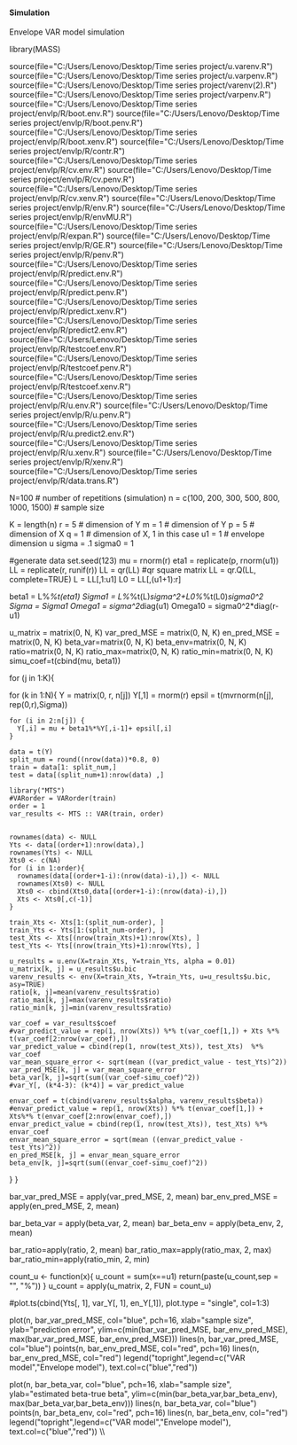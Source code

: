 #### Simulation
Envelope VAR model simulation


library(MASS)

source(file="C:/Users/Lenovo/Desktop/Time series project/u.varenv.R")
source(file="C:/Users/Lenovo/Desktop/Time series project/u.varpenv.R")
source(file="C:/Users/Lenovo/Desktop/Time series project/varenv(2).R")
source(file="C:/Users/Lenovo/Desktop/Time series project/varpenv.R")
source(file="C:/Users/Lenovo/Desktop/Time series project/envlp/R/boot.env.R")
source(file="C:/Users/Lenovo/Desktop/Time series project/envlp/R/boot.penv.R")
source(file="C:/Users/Lenovo/Desktop/Time series project/envlp/R/boot.xenv.R")
source(file="C:/Users/Lenovo/Desktop/Time series project/envlp/R/contr.R")
source(file="C:/Users/Lenovo/Desktop/Time series project/envlp/R/cv.env.R")
source(file="C:/Users/Lenovo/Desktop/Time series project/envlp/R/cv.penv.R")
source(file="C:/Users/Lenovo/Desktop/Time series project/envlp/R/cv.xenv.R")
source(file="C:/Users/Lenovo/Desktop/Time series project/envlp/R/env.R")
source(file="C:/Users/Lenovo/Desktop/Time series project/envlp/R/envMU.R")
source(file="C:/Users/Lenovo/Desktop/Time series project/envlp/R/expan.R")
source(file="C:/Users/Lenovo/Desktop/Time series project/envlp/R/GE.R")
source(file="C:/Users/Lenovo/Desktop/Time series project/envlp/R/penv.R")
source(file="C:/Users/Lenovo/Desktop/Time series project/envlp/R/predict.env.R")
source(file="C:/Users/Lenovo/Desktop/Time series project/envlp/R/predict.penv.R")
source(file="C:/Users/Lenovo/Desktop/Time series project/envlp/R/predict.xenv.R")
source(file="C:/Users/Lenovo/Desktop/Time series project/envlp/R/predict2.env.R")
source(file="C:/Users/Lenovo/Desktop/Time series project/envlp/R/testcoef.env.R")
source(file="C:/Users/Lenovo/Desktop/Time series project/envlp/R/testcoef.penv.R")
source(file="C:/Users/Lenovo/Desktop/Time series project/envlp/R/testcoef.xenv.R")
source(file="C:/Users/Lenovo/Desktop/Time series project/envlp/R/u.env.R")
source(file="C:/Users/Lenovo/Desktop/Time series project/envlp/R/u.penv.R")
source(file="C:/Users/Lenovo/Desktop/Time series project/envlp/R/u.predict2.env.R")
source(file="C:/Users/Lenovo/Desktop/Time series project/envlp/R/u.xenv.R")
source(file="C:/Users/Lenovo/Desktop/Time series project/envlp/R/xenv.R")
source(file="C:/Users/Lenovo/Desktop/Time series project/envlp/R/data.trans.R")


N=100 # number of repetitions (simulation)
n = c(100, 200, 300, 500, 800, 1000, 1500) # sample size

K = length(n)
r = 5 # dimension of Y
m = 1 # dimension of Y
p = 5 # dimension of X
q = 1 # dimension of X, 1 in this case
u1 = 1  # envelope dimension u
sigma = .1
sigma0 = 1


#generate data
set.seed(123)
mu = rnorm(r)
eta1 = replicate(p, rnorm(u1))  
LL = replicate(r, runif(r))
LL = qr(LL) #qr square matrix
LL = qr.Q(LL, complete=TRUE)
L = LL[,1:u1]
L0 = LL[,(u1+1):r]


beta1 = L%*%t(eta1)
Sigma1 = L%*%t(L)*sigma^2+L0%*%t(L0)*sigma0^2
Sigma = Sigma1
Omega1 = sigma^2*diag(u1)
Omega10 = sigma0^2*diag(r-u1)




u_matrix = matrix(0, N, K)
var_pred_MSE = matrix(0, N, K)
en_pred_MSE = matrix(0, N, K)
beta_var=matrix(0, N, K)
beta_env=matrix(0, N, K)
ratio=matrix(0, N, K)
ratio_max=matrix(0, N, K)
ratio_min=matrix(0, N, K)
simu_coef=t(cbind(mu, beta1))

for (j in 1:K){
  
  for (k in 1:N){
    Y = matrix(0, r, n[j])
    Y[,1] = rnorm(r)
    epsil = t(mvrnorm(n[j], rep(0,r),Sigma))
    
    for (i in 2:n[j]) {
      Y[,i] = mu + beta1%*%Y[,i-1]+ epsil[,i]
    }
    
    data = t(Y)
    split_num = round((nrow(data))*0.8, 0)
    train = data[1: split_num,]
    test = data[(split_num+1):nrow(data) ,]
    
    library("MTS")
    #VARorder = VARorder(train)
    order = 1
    var_results <- MTS :: VAR(train, order)
    
    
    rownames(data) <- NULL
    Yts <- data[(order+1):nrow(data),]
    rownames(Yts) <- NULL
    Xts0 <- c(NA)
    for (i in 1:order){ 
      rownames(data[(order+1-i):(nrow(data)-i),]) <- NULL
      rownames(Xts0) <- NULL
      Xts0 <- cbind(Xts0,data[(order+1-i):(nrow(data)-i),]) 
      Xts <- Xts0[,c(-1)]
    }
    
    train_Xts <- Xts[1:(split_num-order), ]
    train_Yts <- Yts[1:(split_num-order), ]
    test_Xts <- Xts[(nrow(train_Xts)+1):nrow(Xts), ]
    test_Yts <- Yts[(nrow(train_Yts)+1):nrow(Yts), ]
    
    u_results = u.env(X=train_Xts, Y=train_Yts, alpha = 0.01)
    u_matrix[k, j] = u_results$u.bic
    varenv_results <- env(X=train_Xts, Y=train_Yts, u=u_results$u.bic, asy=TRUE)
    ratio[k, j]=mean(varenv_results$ratio)
    ratio_max[k, j]=max(varenv_results$ratio)
    ratio_min[k, j]=min(varenv_results$ratio)
    
    var_coef = var_results$coef
    #var_predict_value = rep(1, nrow(Xts)) %*% t(var_coef[1,]) + Xts %*% t(var_coef[2:nrow(var_coef),])
    var_predict_value = cbind(rep(1, nrow(test_Xts)), test_Xts)  %*% var_coef
    var_mean_square_error <- sqrt(mean ((var_predict_value - test_Yts)^2))
    var_pred_MSE[k, j] = var_mean_square_error
    beta_var[k, j]=sqrt(sum((var_coef-simu_coef)^2))
    #var_Y[, (k*4-3): (k*4)] = var_predict_value
    
    envar_coef = t(cbind(varenv_results$alpha, varenv_results$beta))
    #envar_predict_value = rep(1, nrow(Xts)) %*% t(envar_coef[1,]) + Xts%*% t(envar_coef[2:nrow(envar_coef),])
    envar_predict_value = cbind(rep(1, nrow(test_Xts)), test_Xts) %*% envar_coef
    envar_mean_square_error = sqrt(mean ((envar_predict_value - test_Yts)^2))
    en_pred_MSE[k, j] = envar_mean_square_error
    beta_env[k, j]=sqrt(sum((envar_coef-simu_coef)^2))

    
    
    
  }
}

bar_var_pred_MSE = apply(var_pred_MSE, 2, mean)
bar_env_pred_MSE = apply(en_pred_MSE, 2, mean)


bar_beta_var = apply(beta_var, 2, mean)
bar_beta_env = apply(beta_env, 2, mean)

bar_ratio=apply(ratio, 2, mean)
bar_ratio_max=apply(ratio_max, 2, max)
bar_ratio_min=apply(ratio_min, 2, min)

count_u <- function(x){
  u_count = sum(x==u1)
  return(paste(u_count,sep = "", "%"))
}
u_count = apply(u_matrix, 2, FUN = count_u)

#plot.ts(cbind(Yts[, 1], var_Y[, 1], en_Y[,1]), plot.type = "single", col=1:3)

plot(n, bar_var_pred_MSE, col="blue", pch=16, xlab="sample size", ylab="prediction error",
     ylim=c(min(bar_var_pred_MSE, bar_env_pred_MSE), max(bar_var_pred_MSE, bar_env_pred_MSE)))
lines(n, bar_var_pred_MSE, col="blue")
points(n, bar_env_pred_MSE, col="red", pch=16)
lines(n, bar_env_pred_MSE, col="red")
legend("topright",legend=c("VAR model","Envelope model"),
       text.col=c("blue","red"))

plot(n, bar_beta_var, col="blue", pch=16, xlab="sample size", ylab="estimated beta-true beta", 
     ylim=c(min(bar_beta_var,bar_beta_env), max(bar_beta_var,bar_beta_env)))
lines(n, bar_beta_var, col="blue")
points(n, bar_beta_env, col="red", pch=16)
lines(n, bar_beta_env, col="red")
legend("topright",legend=c("VAR model","Envelope model"),
       text.col=c("blue","red"))
\\\

